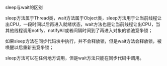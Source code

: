 sleep与wait的区别

sleep方法属于Thread类，wait方法属于Object类，sleep方法用于让当前线程让出CPU，一段时间以后再进入就绪状态，wait方法也是让当前线程让出CPU，当其他线程调用notify、notifyAll或者间隔时间到了再进入对象的锁池竞争锁；

如果sleep方法在同步代码块中执行，并不会释放锁，但是wait方法会释放锁，被唤醒以后重新去竞争锁；

sleep方法可以在任何地方调用，但是wait方法只能在同步代码中调用。